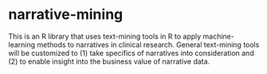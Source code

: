 # narrative-mining
This is an R library that uses text-mining tools in R to apply machine-learning methods to narratives in clinical research. General text-mining tools will be customized to (1) take specifics of narratives into consideration and (2) to enable insight into the business value of narrative data.
